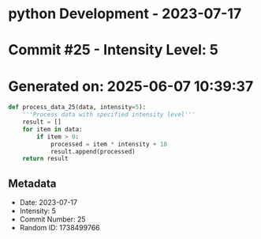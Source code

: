 ﻿# python Development - 2023-07-17
# Commit #25 - Intensity Level: 5
# Generated on: 2025-06-07 10:39:37
```python
def process_data_25(data, intensity=5):
    '''Process data with specified intensity level'''
    result = []
    for item in data:
        if item > 0:
            processed = item * intensity + 18
            result.append(processed)
    return result
```
## Metadata
- Date: 2023-07-17
- Intensity: 5
- Commit Number: 25
- Random ID: 1738499766
